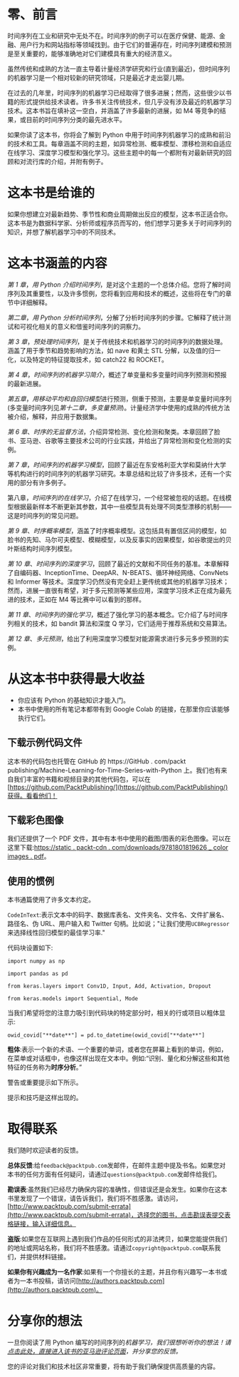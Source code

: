 

# 零、前言

时间序列在工业和研究中无处不在。时间序列的例子可以在医疗保健、能源、金融、用户行为和网站指标等领域找到。由于它们的普遍存在，时间序列建模和预测是至关重要的，能够准确地对它们建模具有重大的经济意义。

虽然传统和成熟的方法一直主导着计量经济学研究和行业(直到最近)，但时间序列的机器学习是一个相对较新的研究领域，只是最近才走出婴儿期。

在过去的几年里，时间序列的机器学习已经取得了很多进展；然而，这些很少以书籍的形式提供给技术读者。许多书关注传统技术，但几乎没有涉及最近的机器学习技术。这本书旨在填补这一空白，并涵盖了许多最新的进展，如 M4 等竞争的结果，或目前的时间序列分类的最先进水平。

如果你读了这本书，你将会了解到 Python 中用于时间序列机器学习的成熟和前沿的技术和工具。每章涵盖不同的主题，如异常检测、概率模型、漂移检测和自适应在线学习、深度学习模型和强化学习。这些主题中的每一个都附有对最新研究的回顾和对流行库的介绍，并附有例子。

# 这本书是给谁的

如果你想建立对最新趋势、季节性和商业周期做出反应的模型，这本书正适合你。这本书是为数据科学家、分析师或程序员而写的，他们想学习更多关于时间序列的知识，并想了解机器学习中的不同技术。

# 这本书涵盖的内容

*第 1 章*，*用 Python 介绍时间序列*，是对这个主题的一个总体介绍。您将了解时间序列及其重要性，以及许多惯例，您将看到应用和技术的概述，这些将在专门的章节中详细解释。

*第二章*，*用 Python 分析时间序列*，分解了分析时间序列的步骤。它解释了统计测试和可视化相关的意义和借鉴时间序列的洞察力。

*第 3 章*，*预处理时间序列*，是关于传统技术和机器学习的时间序列的数据处理。涵盖了用于季节和趋势影响的方法，如 nave 和黄土 STL 分解，以及值的归一化，以及特定的特征提取技术，如 catch22 和 ROCKET。

*第 4 章*，*时间序列的机器学习简介*，概述了单变量和多变量时间序列预测和预报的最新进展。

*第五章*，*用移动平均和自回归模型*进行预测，侧重于预测，主要是单变量时间序列(多变量时间序列见*第十二章*，*多变量预测*)。计量经济学中使用的成熟的传统方法被介绍，解释，并应用于数据集。

*第 6 章*、*时序的无监督方法*，介绍异常检测、变化检测和聚类。本章回顾了脸书、亚马逊、谷歌等主要技术公司的行业实践，并给出了异常检测和变化检测的实例。

*第 7 章*，*时间序列的机器学习模型*，回顾了最近在东安格利亚大学和莫纳什大学等机构进行的时间序列的机器学习研究。本章总结和比较了许多技术，还有一个实用的部分有许多例子。

第八章，*时间序列的在线学习*，介绍了在线学习，一个经常被忽视的话题。在线模型根据最新样本不断更新其参数，其中一些模型具有处理不同类型漂移的机制——这是时间序列的常见问题。

*第 9 章*、*时序概率模型*，涵盖了时序概率模型。这包括具有置信区间的模型，如脸书的先知、马尔可夫模型、模糊模型，以及反事实的因果模型，如谷歌提出的贝叶斯结构时间序列模型。

*第 10 章*、*时间序列的深度学习*，回顾了最近的文献和不同任务的基准。本章解释了自编码器、InceptionTime、DeepAR、N-BEATS、循环神经网络、ConvNets 和 Informer 等技术。深度学习仍然没有完全赶上更传统或其他的机器学习技术；然而，进展一直很有希望，对于多元预测等某些应用，深度学习技术正在成为最先进的技术，正如在 M4 等比赛中可以看到的那样。

*第 11 章*、*时间序列的强化学习*，概述了强化学习的基本概念。它介绍了与时间序列相关的技术，如 bandit 算法和深度 Q 学习，它们适用于推荐系统和交易算法。

*第 12 章*、*多元预测*，给出了利用深度学习模型对能源需求进行多元多步预测的实例。

# 从这本书中获得最大收益

*   你应该有 Python 的基础知识才能入门。
*   本书中使用的所有笔记本都带有到 Google Colab 的链接，在那里你应该能够执行它们。

## 下载示例代码文件

这本书的代码包也托管在 GitHub 的 https://GitHub . com/packt publishing/Machine-Learning-for-Time-Series-with-Python 上。我们也有来自我们丰富的书籍和视频目录的其他代码包，可以在[https://github.com/PacktPublishing/](https://github.com/PacktPublishing/)获得。看看他们！

## 下载彩色图像

我们还提供了一个 PDF 文件，其中有本书中使用的截图/图表的彩色图像。可以在这里下载:[https://static . packt-cdn . com/downloads/9781801819626 _ color images . pdf](https://static.packt-cdn.com/downloads/9781801819626_ColorImages.pdf)。

## 使用的惯例

本书通篇使用了许多文本约定。

`CodeInText`:表示文本中的码字、数据库表名、文件夹名、文件名、文件扩展名、路径名、伪 URL、用户输入和 Twitter 句柄。比如说；"让我们使用`UCBRegressor`来选择线性回归模型的最佳学习率."

代码块设置如下:

```
import numpy as np

import pandas as pd

from keras.layers import Conv1D, Input, Add, Activation, Dropout

from keras.models import Sequential, Mode 
```

当我们希望将您的注意力吸引到代码块的特定部分时，相关的行或项目以粗体显示:

```
owid_covid["**date**"] = pd.to_datetime(owid_covid["**date**"] 
```

**粗体**:表示一个新的术语、一个重要的单词，或者您在屏幕上看到的单词，例如，在菜单或对话框中，也像这样出现在文本中。例如:“识别、量化和分解这些和其他特征的任务称为**时序分析**。”

警告或重要提示如下所示。

提示和技巧是这样出现的。

# 取得联系

我们随时欢迎读者的反馈。

**总体反馈**:给`feedback@packtpub.com`发邮件，在邮件主题中提及书名。如果您对本书的任何方面有任何疑问，请通过`questions@packtpub.com`发邮件给我们。

**勘误表**:虽然我们已经尽力确保内容的准确性，但错误还是会发生。如果你在这本书里发现了一个错误，请告诉我们，我们将不胜感激。请访问，[http://www.packtpub.com/submit-errata](http://www.packtpub.com/submit-errata)，选择您的图书，点击勘误表提交表格链接，输入详细信息。

**盗版**:如果您在互联网上遇到我们作品的任何形式的非法拷贝，如果您能提供我们的地址或网站名称，我们将不胜感激。请通过`copyright@packtpub.com`联系我们，并提供材料链接。

**如果你有兴趣成为一名作家**:如果有一个你擅长的主题，并且你有兴趣写一本书或者为一本书投稿，请访问[http://authors.packtpub.com](http://authors.packtpub.com)。

# 分享你的想法

一旦你阅读了用 Python 编写的时间序列的*机器学习，我们很想听听你的想法！请[点击此处，直接进入该书的亚马逊评论页面](https://packt.link/r/1801819629)，并分享您的反馈。*

您的评论对我们和技术社区非常重要，将有助于我们确保提供高质量的内容。